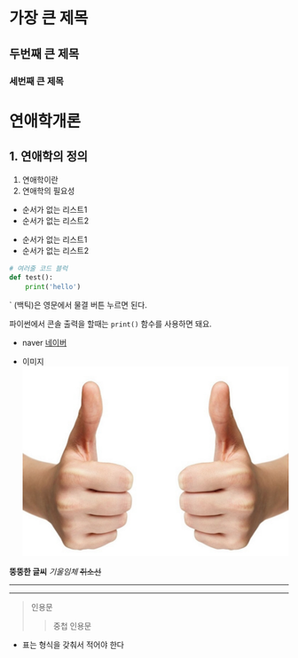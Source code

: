 # 가장 큰 제목
## 두번째 큰 제목
### 세번째 큰 제목

# 연애학개론
## 1. 연애학의 정의
1. 연애학이란
2. 연애학의 필요성


- 순서가 없는 리스트1
- 순서가 없는 리스트2
* 순서가 없는 리스트1
* 순서가 없는 리스트2  

```python
# 여러줄 코드 블럭
def test():
    print('hello')
```
` (백틱)은 영문에서 물결 버튼 누르면 된다.

파이썬에서 콘솔 출력을 할때는 ```print()``` 함수를 사용하면 돼요.

- naver
[네이버](https://www.naver.com)

- 이미지
![good](imgs/IMG_2703.jpg)


**뚱뚱한 글씨**
*기울임체*
~~취소선~~

---------

********




> 인용문
> > 중첩 인용문

- 표는 형식을 갖춰서 적어야 한다

